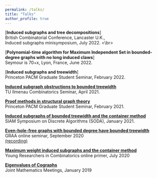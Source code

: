 ```yaml
---
permalink: /talks/
title: "Talks"
author_profile: true
---
```

[**Induced subgraphs and tree decompositions**]<br/>
British Combinatorial Conference, Lancaster U.K., <br/>
Induced subgraphs minisymposium, July 2022. <\br>

[**Polynomial-time algorithm for Maximum Independent Set in bounded-degree graphs with no long induced claws**]<br/>
Seymour is 70+x, Lyon, France, June 2022. <br/>

[**Induced subgraphs and treewidth**] <br/>
Princeton PACM Graduate Student Seminar, February 2022. 

[**Induced subgraph obstructions to bounded treewidth**](https://tabrish.github.io/files/TU_Ilmenau_Talk.pdf) <br/>
TU Ilmenau Combinatorics Seminar, April 2021. <br/> 

[**Proof methods in structural graph theory**](https://tabrish.github.io/files/GSS_Talk.pdf) <br/>
Princeton PACM Graduate Student Seminar, February 2021. <br/>

[**Induced subgraphs of bounded treewidth and the container method**](https://tabrish.github.io/files/SODA_2021.pdf) <br/>
SIAM Symposium on Discrete Algorithms (SODA), January 2021. <br/>

[**Even-hole-free graphs with bounded degree have bounded treewidth**](https://tabrish.github.io/files/GRAA_2020.pdf) <br/>
GRAA online seminar, September 2020 <br/>
[(recording)](https://bbb-temp.grenet.fr/playback/presentation/2.0/playback.html?meetingId=b0b04c0a35a12221eecc03e1b59e28d3381b1f76-1600346723390)<br/>

[**Maximum weight induced subgraphs and the container method**](https://tabrish.github.io/files/YRC_July_2020.pdf)<br/>
Young Researchers in Combinatorics online primer, July 2020 <br/>

[**Eigenvalues of Cographs**](https://tabrish.github.io/files/JMM_2019.pdf)<br/>
Joint Mathematics Meetings, January 2019 <br/>
